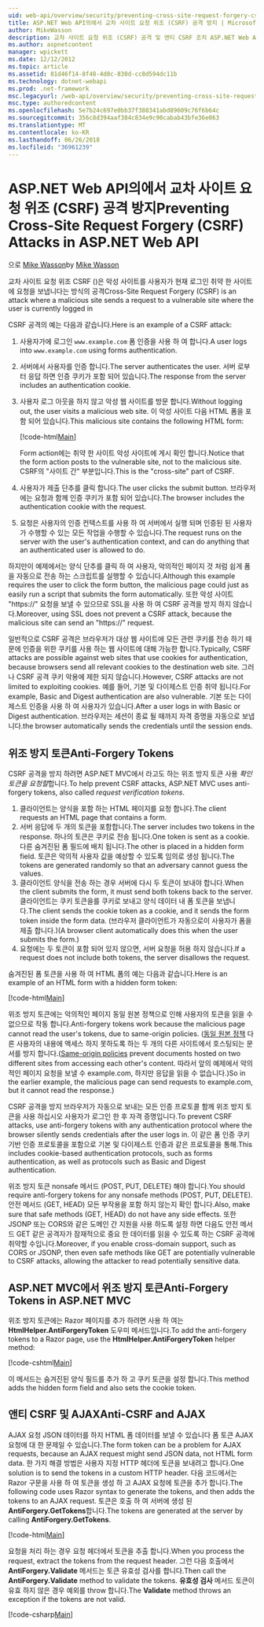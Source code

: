 ```yaml
---
uid: web-api/overview/security/preventing-cross-site-request-forgery-csrf-attacks
title: ASP.NET Web API의에서 교차 사이트 요청 위조 (CSRF) 공격 방지 | Microsoft Docs
author: MikeWasson
description: 교차 사이트 요청 위조 (CSRF) 공격 및 앤티 CSRF 조치 ASP.NET Web API를 구현 하는 방법에 설명 합니다.
ms.author: aspnetcontent
manager: wpickett
ms.date: 12/12/2012
ms.topic: article
ms.assetid: 81d46f14-8f48-4d8c-830d-cc8d594dc11b
ms.technology: dotnet-webapi
ms.prod: .net-framework
msc.legacyurl: /web-api/overview/security/preventing-cross-site-request-forgery-csrf-attacks
msc.type: authoredcontent
ms.openlocfilehash: 5e7b24c697e0bb37f388341abd89609c76f6b64c
ms.sourcegitcommit: 356c8d394aaf384c834e9c90cabab43bfe36e063
ms.translationtype: MT
ms.contentlocale: ko-KR
ms.lasthandoff: 06/26/2018
ms.locfileid: "36961239"
---
```

<a name="preventing-cross-site-request-forgery-csrf-attacks-in-aspnet-web-api"></a><span data-ttu-id="0dae0-103">ASP.NET Web API의에서 교차 사이트 요청 위조 (CSRF) 공격 방지</span><span class="sxs-lookup"><span data-stu-id="0dae0-103">Preventing Cross-Site Request Forgery (CSRF) Attacks in ASP.NET Web API</span></span>
====================
<span data-ttu-id="0dae0-104">으로 [Mike Wasson](https://github.com/MikeWasson)</span><span class="sxs-lookup"><span data-stu-id="0dae0-104">by [Mike Wasson](https://github.com/MikeWasson)</span></span>

<span data-ttu-id="0dae0-105">교차 사이트 요청 위조 CSRF ()은 악성 사이트를 사용자가 현재 로그인 취약 한 사이트에 요청을 보냅니다는 방식의 공격</span><span class="sxs-lookup"><span data-stu-id="0dae0-105">Cross-Site Request Forgery (CSRF) is an attack where a malicious site sends a request to a vulnerable site where the user is currently logged in</span></span>

<span data-ttu-id="0dae0-106">CSRF 공격의 예는 다음과 같습니다.</span><span class="sxs-lookup"><span data-stu-id="0dae0-106">Here is an example of a CSRF attack:</span></span>

1. <span data-ttu-id="0dae0-107">사용자가에 로그인 `www.example.com` 폼 인증을 사용 하 여 합니다.</span><span class="sxs-lookup"><span data-stu-id="0dae0-107">A user logs into `www.example.com` using forms authentication.</span></span>
2. <span data-ttu-id="0dae0-108">서버에서 사용자를 인증 합니다.</span><span class="sxs-lookup"><span data-stu-id="0dae0-108">The server authenticates the user.</span></span> <span data-ttu-id="0dae0-109">서버 로부터 응답 하면 인증 쿠키가 포함 되어 있습니다.</span><span class="sxs-lookup"><span data-stu-id="0dae0-109">The response from the server includes an authentication cookie.</span></span>
3. <span data-ttu-id="0dae0-110">사용자 로그 아웃을 하지 않고 악성 웹 사이트를 방문 합니다.</span><span class="sxs-lookup"><span data-stu-id="0dae0-110">Without logging out, the user visits a malicious web site.</span></span> <span data-ttu-id="0dae0-111">이 악성 사이트 다음 HTML 폼을 포함 되어 있습니다.</span><span class="sxs-lookup"><span data-stu-id="0dae0-111">This malicious site contains the following HTML form:</span></span> 

    [!code-html[Main](preventing-cross-site-request-forgery-csrf-attacks/samples/sample1.html)]

    <span data-ttu-id="0dae0-112">Form action에는 취약 한 사이트 악성 사이트에 게시 확인 합니다.</span><span class="sxs-lookup"><span data-stu-id="0dae0-112">Notice that the form action posts to the vulnerable site, not to the malicious site.</span></span> <span data-ttu-id="0dae0-113">CSRF의 "사이트 간" 부분입니다.</span><span class="sxs-lookup"><span data-stu-id="0dae0-113">This is the "cross-site" part of CSRF.</span></span>
4. <span data-ttu-id="0dae0-114">사용자가 제출 단추를 클릭 합니다.</span><span class="sxs-lookup"><span data-stu-id="0dae0-114">The user clicks the submit button.</span></span> <span data-ttu-id="0dae0-115">브라우저에는 요청과 함께 인증 쿠키가 포함 되어 있습니다.</span><span class="sxs-lookup"><span data-stu-id="0dae0-115">The browser includes the authentication cookie with the request.</span></span>
5. <span data-ttu-id="0dae0-116">요청은 사용자의 인증 컨텍스트를 사용 하 여 서버에서 실행 되며 인증된 된 사용자가 수행할 수 있는 모든 작업을 수행할 수 있습니다.</span><span class="sxs-lookup"><span data-stu-id="0dae0-116">The request runs on the server with the user's authentication context, and can do anything that an authenticated user is allowed to do.</span></span>

<span data-ttu-id="0dae0-117">하지만이 예제에서는 양식 단추를 클릭 하 여 사용자, 악의적인 페이지 것 처럼 쉽게 폼을 자동으로 전송 하는 스크립트를 실행할 수 있습니다.</span><span class="sxs-lookup"><span data-stu-id="0dae0-117">Although this example requires the user to click the form button, the malicious page could just as easily run a script that submits the form automatically.</span></span> <span data-ttu-id="0dae0-118">또한 악성 사이트 "https://" 요청을 보낼 수 있으므로 SSL을 사용 하 여 CSRF 공격을 방지 하지 않습니다.</span><span class="sxs-lookup"><span data-stu-id="0dae0-118">Moreover, using SSL does not prevent a CSRF attack, because the malicious site can send an "https://" request.</span></span>

<span data-ttu-id="0dae0-119">일반적으로 CSRF 공격은 브라우저가 대상 웹 사이트에 모든 관련 쿠키를 전송 하기 때문에 인증을 위한 쿠키를 사용 하는 웹 사이트에 대해 가능한 합니다.</span><span class="sxs-lookup"><span data-stu-id="0dae0-119">Typically, CSRF attacks are possible against web sites that use cookies for authentication, because browsers send all relevant cookies to the destination web site.</span></span> <span data-ttu-id="0dae0-120">그러나 CSRF 공격 쿠키 악용에 제한 되지 않습니다.</span><span class="sxs-lookup"><span data-stu-id="0dae0-120">However, CSRF attacks are not limited to exploiting cookies.</span></span> <span data-ttu-id="0dae0-121">예를 들어, 기본 및 다이제스트 인증 취약 됩니다.</span><span class="sxs-lookup"><span data-stu-id="0dae0-121">For example, Basic and Digest authentication are also vulnerable.</span></span> <span data-ttu-id="0dae0-122">기본 또는 다이제스트 인증을 사용 하 여 사용자가 있습니다.</span><span class="sxs-lookup"><span data-stu-id="0dae0-122">After a user logs in with Basic or Digest authentication.</span></span> <span data-ttu-id="0dae0-123">브라우저는 세션이 종료 될 때까지 자격 증명을 자동으로 보냅니다.</span><span class="sxs-lookup"><span data-stu-id="0dae0-123">the browser automatically sends the credentials until the session ends.</span></span>

## <a name="anti-forgery-tokens"></a><span data-ttu-id="0dae0-124">위조 방지 토큰</span><span class="sxs-lookup"><span data-stu-id="0dae0-124">Anti-Forgery Tokens</span></span>

<span data-ttu-id="0dae0-125">CSRF 공격을 방지 하려면 ASP.NET MVC에서 라고도 하는 위조 방지 토큰 사용 *확인 토큰을 요청할*합니다.</span><span class="sxs-lookup"><span data-stu-id="0dae0-125">To help prevent CSRF attacks, ASP.NET MVC uses anti-forgery tokens, also called *request verification tokens*.</span></span>

1. <span data-ttu-id="0dae0-126">클라이언트는 양식을 포함 하는 HTML 페이지를 요청 합니다.</span><span class="sxs-lookup"><span data-stu-id="0dae0-126">The client requests an HTML page that contains a form.</span></span>
2. <span data-ttu-id="0dae0-127">서버 응답에 두 개의 토큰을 포함합니다.</span><span class="sxs-lookup"><span data-stu-id="0dae0-127">The server includes two tokens in the response.</span></span> <span data-ttu-id="0dae0-128">하나의 토큰은 쿠키로 전송 됩니다.</span><span class="sxs-lookup"><span data-stu-id="0dae0-128">One token is sent as a cookie.</span></span> <span data-ttu-id="0dae0-129">다른 숨겨진된 폼 필드에 배치 됩니다.</span><span class="sxs-lookup"><span data-stu-id="0dae0-129">The other is placed in a hidden form field.</span></span> <span data-ttu-id="0dae0-130">토큰은 악의적 사용자 값을 예상할 수 있도록 임의로 생성 됩니다.</span><span class="sxs-lookup"><span data-stu-id="0dae0-130">The tokens are generated randomly so that an adversary cannot guess the values.</span></span>
3. <span data-ttu-id="0dae0-131">클라이언트 양식을 전송 하는 경우 서버에 다시 두 토큰이 보내야 합니다.</span><span class="sxs-lookup"><span data-stu-id="0dae0-131">When the client submits the form, it must send both tokens back to the server.</span></span> <span data-ttu-id="0dae0-132">클라이언트는 쿠키 토큰을를 쿠키로 보내고 양식 데이터 내 폼 토큰을 보냅니다.</span><span class="sxs-lookup"><span data-stu-id="0dae0-132">The client sends the cookie token as a cookie, and it sends the form token inside the form data.</span></span> <span data-ttu-id="0dae0-133">(브라우저 클라이언트가 자동으로이 사용자가 폼을 제출 합니다.)</span><span class="sxs-lookup"><span data-stu-id="0dae0-133">(A browser client automatically does this when the user submits the form.)</span></span>
4. <span data-ttu-id="0dae0-134">요청에는 두 토큰이 포함 되어 있지 않으면, 서버 요청을 허용 하지 않습니다.</span><span class="sxs-lookup"><span data-stu-id="0dae0-134">If a request does not include both tokens, the server disallows the request.</span></span>

<span data-ttu-id="0dae0-135">숨겨진된 폼 토큰을 사용 하 여 HTML 폼의 예는 다음과 같습니다.</span><span class="sxs-lookup"><span data-stu-id="0dae0-135">Here is an example of an HTML form with a hidden form token:</span></span>

[!code-html[Main](preventing-cross-site-request-forgery-csrf-attacks/samples/sample2.html)]

<span data-ttu-id="0dae0-136">위조 방지 토큰에는 악의적인 페이지 동일 원본 정책으로 인해 사용자의 토큰을 읽을 수 없으므로 작동 합니다.</span><span class="sxs-lookup"><span data-stu-id="0dae0-136">Anti-forgery tokens work because the malicious page cannot read the user's tokens, due to same-origin policies.</span></span> <span data-ttu-id="0dae0-137">([동일 원본 정책](http://www.w3.org/Security/wiki/Same_Origin_Policy) 다른 사용자의 내용에 액세스 하지 못하도록 하는 두 개의 다른 사이트에서 호스팅되는 문서를 방지 합니다.</span><span class="sxs-lookup"><span data-stu-id="0dae0-137">([Same-origin policies](http://www.w3.org/Security/wiki/Same_Origin_Policy) prevent documents hosted on two different sites from accessing each other's content.</span></span> <span data-ttu-id="0dae0-138">따라서 앞의 예제에서 악의적인 페이지 요청을 보낼 수 example.com, 하지만 응답을 읽을 수 없습니다.)</span><span class="sxs-lookup"><span data-stu-id="0dae0-138">So in the earlier example, the malicious page can send requests to example.com, but it cannot read the response.)</span></span>

<span data-ttu-id="0dae0-139">CSRF 공격을 방지 브라우저가 자동으로 보내는 모든 인증 프로토콜 함께 위조 방지 토큰을 사용 하십시오 사용자가 로그인 한 후 자격 증명입니다.</span><span class="sxs-lookup"><span data-stu-id="0dae0-139">To prevent CSRF attacks, use anti-forgery tokens with any authentication protocol where the browser silently sends credentials after the user logs in.</span></span> <span data-ttu-id="0dae0-140">이 같은 폼 인증 쿠키 기반 인증 프로토콜을 포함으로 기본 및 다이제스트 인증과 같은 프로토콜을 통해.</span><span class="sxs-lookup"><span data-stu-id="0dae0-140">This includes cookie-based authentication protocols, such as forms authentication, as well as protocols such as Basic and Digest authentication.</span></span>

<span data-ttu-id="0dae0-141">위조 방지 토큰 nonsafe 메서드 (POST, PUT, DELETE) 해야 합니다.</span><span class="sxs-lookup"><span data-stu-id="0dae0-141">You should require anti-forgery tokens for any nonsafe methods (POST, PUT, DELETE).</span></span> <span data-ttu-id="0dae0-142">안전 메서드 (GET, HEAD) 모든 부작용을 포함 하지 않는지 확인 합니다.</span><span class="sxs-lookup"><span data-stu-id="0dae0-142">Also, make sure that safe methods (GET, HEAD) do not have any side effects.</span></span> <span data-ttu-id="0dae0-143">또한 JSONP 또는 CORS와 같은 도메인 간 지원을 사용 하도록 설정 하면 다음도 안전 메서드 GET 같은 공격자가 잠재적으로 중요 한 데이터를 읽을 수 있도록 하는 CSRF 공격에 취약할 수입니다.</span><span class="sxs-lookup"><span data-stu-id="0dae0-143">Moreover, if you enable cross-domain support, such as CORS or JSONP, then even safe methods like GET are potentially vulnerable to CSRF attacks, allowing the attacker to read potentially sensitive data.</span></span>

## <a name="anti-forgery-tokens-in-aspnet-mvc"></a><span data-ttu-id="0dae0-144">ASP.NET MVC에서 위조 방지 토큰</span><span class="sxs-lookup"><span data-stu-id="0dae0-144">Anti-Forgery Tokens in ASP.NET MVC</span></span>

<span data-ttu-id="0dae0-145">위조 방지 토큰에는 Razor 페이지를 추가 하려면 사용 하 여는 **HtmlHelper.AntiForgeryToken** 도우미 메서드입니다.</span><span class="sxs-lookup"><span data-stu-id="0dae0-145">To add the anti-forgery tokens to a Razor page, use the **HtmlHelper.AntiForgeryToken** helper method:</span></span>

[!code-cshtml[Main](preventing-cross-site-request-forgery-csrf-attacks/samples/sample3.cshtml)]

<span data-ttu-id="0dae0-146">이 메서드는 숨겨진된 양식 필드를 추가 하 고 쿠키 토큰을 설정 합니다.</span><span class="sxs-lookup"><span data-stu-id="0dae0-146">This method adds the hidden form field and also sets the cookie token.</span></span>

## <a name="anti-csrf-and-ajax"></a><span data-ttu-id="0dae0-147">앤티 CSRF 및 AJAX</span><span class="sxs-lookup"><span data-stu-id="0dae0-147">Anti-CSRF and AJAX</span></span>

<span data-ttu-id="0dae0-148">AJAX 요청 JSON 데이터를 하지 HTML 폼 데이터를 보낼 수 있습니다 폼 토큰 AJAX 요청에 대 한 문제일 수 있습니다.</span><span class="sxs-lookup"><span data-stu-id="0dae0-148">The form token can be a problem for AJAX requests, because an AJAX request might send JSON data, not HTML form data.</span></span> <span data-ttu-id="0dae0-149">한 가지 해결 방법은 사용자 지정 HTTP 헤더에 토큰을 보내려고 합니다.</span><span class="sxs-lookup"><span data-stu-id="0dae0-149">One solution is to send the tokens in a custom HTTP header.</span></span> <span data-ttu-id="0dae0-150">다음 코드에서는 Razor 구문을 사용 하 여 토큰을 생성 하 고 AJAX 요청에 토큰을 추가 합니다.</span><span class="sxs-lookup"><span data-stu-id="0dae0-150">The following code uses Razor syntax to generate the tokens, and then adds the tokens to an AJAX request.</span></span> <span data-ttu-id="0dae0-151">토큰은 호출 하 여 서버에 생성 된 **AntiForgery.GetTokens**합니다.</span><span class="sxs-lookup"><span data-stu-id="0dae0-151">The tokens are generated at the server by calling **AntiForgery.GetTokens**.</span></span>

[!code-html[Main](preventing-cross-site-request-forgery-csrf-attacks/samples/sample4.html)]

<span data-ttu-id="0dae0-152">요청을 처리 하는 경우 요청 헤더에서 토큰을 추출 합니다.</span><span class="sxs-lookup"><span data-stu-id="0dae0-152">When you process the request, extract the tokens from the request header.</span></span> <span data-ttu-id="0dae0-153">그런 다음 호출에서 **AntiForgery.Validate** 메서드는 토큰 유효성 검사를 합니다.</span><span class="sxs-lookup"><span data-stu-id="0dae0-153">Then call the **AntiForgery.Validate** method to validate the tokens.</span></span> <span data-ttu-id="0dae0-154">**유효성 검사** 메서드 토큰이 유효 하지 않은 경우 예외를 throw 합니다.</span><span class="sxs-lookup"><span data-stu-id="0dae0-154">The **Validate** method throws an exception if the tokens are not valid.</span></span>

[!code-csharp[Main](preventing-cross-site-request-forgery-csrf-attacks/samples/sample5.cs)]
